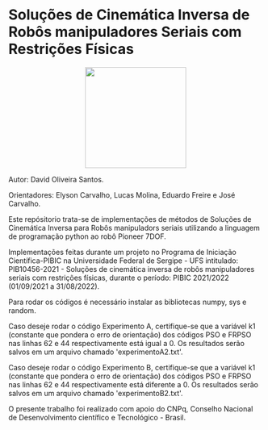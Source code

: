 # Soluções de Cinemática Inversa de Robôs manipuladores Seriais com Restrições Físicas

<div align= "center">
<img src="https://user-images.githubusercontent.com/71639876/159167377-a011678a-c0fe-42c8-8fd2-097f6e7c3295.png" width="200px" />
</div>


Autor: David Oliveira Santos.

Orientadores: Elyson Carvalho, Lucas Molina, Eduardo Freire e José Carvalho.

Este repósitorio trata-se de implementações de métodos de Soluções de Cinemática Inversa para Robôs manipuladors seriais utilizando a linguagem de programação python ao robô Pioneer 7DOF. 

Implementações feitas durante um projeto no Programa de Iniciação Científica-PIBIC na Universidade Federal de Sergipe - UFS intitulado:
PIB10456-2021 - Soluções de cinemática inversa de robôs manipuladores seriais com restrições físicas,
durante o período: PIBIC 2021/2022 (01/09/2021 a 31/08/2022).

Para rodar os códigos é necessário instalar as bibliotecas numpy, sys e random.

Caso deseje rodar o código Experimento A, certifique-se que a variável k1 (constante que pondera o erro de orientação) dos códigos PSO e FRPSO nas linhas 62 e 44 respectivamente está igual a 0. Os resultados serão salvos em um arquivo chamado 'experimentoA2.txt'.

Caso deseje rodar o código Experimento B, certifique-se que a variável k1 (constante que pondera o erro de orientação) dos códigos PSO e FRPSO nas linhas 62 e 44 respectivamente está diferente a 0. Os resultados serão salvos em um arquivo chamado 'experimentoB2.txt'.

O presente trabalho foi realizado com apoio do CNPq, Conselho Nacional de Desenvolvimento científico e Tecnológico -  Brasil.
